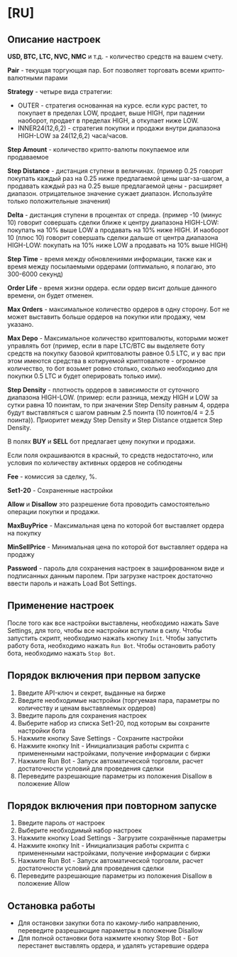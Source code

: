 [RU]
==========

## Описание настроек

**USD, BTC, LTC, NVC, NMC** и т.д. - количество средств на вашем счету.

**Pair** - текущая торгующая пар. Бот позволяет торговать всеми крипто-валютными парами

**Strategy** - четыре вида стратегии:
* OUTER - стратегия основанная на курсе. если курс растет, то покупает в пределах LOW, продает, выше HIGH, при падении наоборот, продает в пределах HIGH, а откупает ниже LOW.
* INNER24(12,6,2) - стратегия покупки и продажи внутри диапазона HIGH-LOW за 24(12,6,2) часа/часов.

**Step Amount** - количество крипто-валюты покупаемое или продаваемое

**Step Distance** - дистанция ступени в величинах. (пример 0.25 говорит покупать каждый раз на 0.25 ниже предлагаемой цены шаг-за-шагом, а продавать каждый раз на 0.25 выше предлагаемой цены - расширяет диапазон. отрицательное значение сужает диапазон. Используйте только положительные значения)

**Delta** - дистанция ступени в процентах от спреда. (пример -10 (минус 10) говорит совершать сделки ближе к центру диапазона HIGH-LOW: покупать на 10% выше LOW а продавать на 10% ниже HIGH. И наоборот 10 (плюс 10) говорит совершать сделки дальше от центра диапазона HIGH-LOW: покупать на 10% ниже LOW а продавать на 10% выше HIGH)

**Step Time** - время между обновлениями информации, также как и время между посылаемыми ордерами (оптимально, я полагаю, это 300-6000 секунд)

**Order Life** - время жизни ордера. если ордер висит дольше данного времени, он будет отменен.

**Max Orders** - максимальное количество ордеров в одну сторону. Бот не может выставить больше ордеров на покупки или продажу, чем указано.

**Max Depo** - Максимальное количество криптовалюты, которыми может управлять бот (пример, если в паре LTC/BTC вы выделяете боту средств на покупку базовой криптовалюты равное 0.5 LTC, и у вас при этом имеются средства в котируемой криптовалюте - огромное количество, то бот возьмет ровно столько, сколько необходимо для покупки 0.5 LTC и будет оперировать только ими).

**Step Density** - плотность ордеров в зависимости от суточного диапазона HIGH-LOW. (пример: если разница, между HIGH и LOW за сутки равна 10 поинтам, то при значении Step Density равным 4, ордера будут выставляться с шагом равным 2.5 поинта (10 поинтов/4 = 2.5 поинта)). Приоритет между Step Density и Step Distance отдается Step Density.

В полях **BUY** и **SELL** бот предлагает цену покупки и продажи.

Если поля окрашиваются в красный, то средств недостаточно, или условия по количеству активных ордеров не соблюдены

**Fee** - комиссия за сделку, %.

**Set1-20** - Сохраненные настройки

**Allow** и **Disallow** это разрешение бота проводить самостоятельно операции покупки и продажи.

**MaxBuyPrice** - Максимальная цена по которой бот выставляет ордера на покупку

**MinSellPrice** - Минимальная цена по которой бот выставляет ордера на продажу

**Password** - пароль для сохранения настроек в зашифрованном виде и подписанных данным паролем. При загрузке настроек достаточно ввести пароль и нажать Load Bot Settings.

## Применение настроек

После того как все настройки выставлены, необходимо нажать Save Settings, для того, чтобы все настройки вступили в силу.
Чтобы запустить скрипт, необходимо нажать кнопку `Init`.
Чтобы запустить работу бота, необходимо нажать `Run Bot`.
Чтобы остановить работу бота, необходимо нажать `Stop Bot`.

## Порядок включения при первом запуске

1. Введите API-ключ и секрет, выданные на бирже
2. Введите необходимые настройки (торгуемая пара, параметры по количеству и ценам выставляемых ордеров)
3. Введите пароль для сохранения настроек
4. Выберите набор из списка Set1-20, под которым вы сохраните настройки бота
5. Нажмите кнопку Save Settings - Сохраните настройки
6. Нажмите кнопку Init - Инициализация работы скрипта с примененными настройками, получение информации с биржи
7. Нажмите Run Bot - Запуск автоматической торговли, расчет достаточности условий для проведения сделки
8. Переведите разрешающие параметры из положения Disallow в положение Allow

## Порядок включения при повторном запуске

1. Введите пароль от настроек
2. Выберите необходимый набор настроек
3. Нажмите кнопку Load Settings - Загрузите сохранённые параметры
4. Нажмите кнопку Init - Инициализация работы скрипта с примененными настройками, получение информации с биржи
5. Нажмите Run Bot - Запуск автоматической торговли, расчет достаточности условий для проведения сделки
6. Переведите разрешающие параметры из положения Disallow в положение Allow

## Остановка работы

* Для остановки закупки бота по какому-либо направлению, переведите разрешающие параметры в положение Disallow
* Для полной остановки бота нажмите кнопку Stop Bot - Бот перестанет выставлять ордера, и удалять устаревшие ордера
